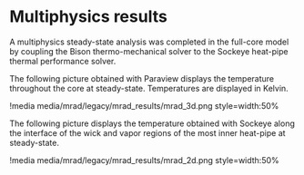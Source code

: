 # Multiphysics results

A multiphysics steady-state analysis was completed in the full-core model by coupling the Bison thermo-mechanical solver to the Sockeye heat-pipe thermal performance solver. 

The following picture obtained with Paraview displays the temperature throughout the core at steady-state. Temperatures are displayed in Kelvin. 

!media media/mrad/legacy/mrad_results/mrad_3d.png
       style=width:50%

The following picture displays the temperature obtained with Sockeye along the interface of the wick and vapor regions of the most inner heat-pipe at steady-state. 

!media media/mrad/legacy/mrad_results/mrad_2d.png
       style=width:50%